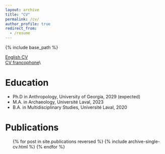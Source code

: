 ```yaml
---
layout: archive
title: "CV"
permalink: /cv/
author_profile: true
redirect_from:
  - /resume
---
```


{% include base_path %}

[English CV ](/files/PILETTE_Olivier_CV_2025-04-11_eng.pdf)\
[CV francophone](/files/PILETTE_Olivier_CV_2025-04-11_fr.pdf)\

Education
======
* Ph.D in Anthropology, University of Georgia, 2029 (expected)
* M.A. in Archaeology, Université Laval, 2023
* B.A. in Multidisciplinary Studies, Université Laval, 2020

Publications
======
  <ul>{% for post in site.publications reversed %}
    {% include archive-single-cv.html %}
  {% endfor %}</ul>
